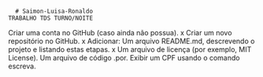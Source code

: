       # Saimon-Luisa-Ronaldo
    TRABALHO TDS TURNO/NOITE
Criar uma conta no GitHub (caso ainda não possua).  x
Criar um novo repositório no GitHub.  x
 Adicionar:
Um arquivo README.md, descrevendo o projeto e listando estas etapas.  x
Um arquivo de licença (por exemplo, MIT License).
Um arquivo de código .por.
 Exibir um CPF usando o comando escreva.

